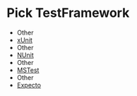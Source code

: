 <!--
GENERATED FILE - DO NOT EDIT
This file was generated by [MarkdownSnippets](https://github.com/SimonCropp/MarkdownSnippets).
Source File: /docs/mdsource/wiz/picktest_Linux_Other.source.md
To change this file edit the source file and then run MarkdownSnippets.
-->

# Pick TestFramework

 * Other
 * [xUnit](result_Linux_Other_xUnit.md)
 * Other
 * [NUnit](result_Linux_Other_NUnit.md)
 * Other
 * [MSTest](result_Linux_Other_MSTest.md)
 * Other
 * [Expecto](result_Linux_Other_Expecto.md)
